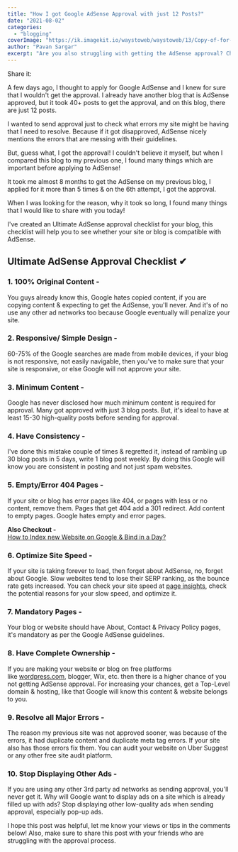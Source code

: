 ```yaml
---
title: "How I got Google AdSense Approval with just 12 Posts?"
date: "2021-08-02"
categories:
  - "blogging"
coverImage: "https://ik.imagekit.io/waystoweb/waystoweb/13/Copy-of-for-thumbnail.jpg?updatedAt=1682356554684"
author: "Pavan Sargar"
excerpt: "Are you also struggling with getting the AdSense approval? Checkout this Ultimate AdSense Approval Checklist which will get your blog approved"
---
```


Share it:

A few days ago, I thought to apply for Google AdSense and I knew for sure that I wouldn't get the approval. I already have another blog that is AdSense approved, but it took 40+ posts to get the approval, and on this blog, there are just 12 posts.

I wanted to send approval just to check what errors my site might be having that I need to resolve. Because if it got disapproved, AdSense nicely mentions the errors that are messing with their guidelines.

But, guess what, I got the approval! I couldn't believe it myself, but when I compared this blog to my previous one, I found many things which are important before applying to AdSense!

It took me almost 8 months to get the AdSense on my previous blog, I applied for it more than 5 times & on the 6th attempt, I got the approval.

When I was looking for the reason, why it took so long, I found many things that I would like to share with you today!

I've created an Ultimate AdSense approval checklist for your blog, this checklist will help you to see whether your site or blog is compatible with AdSense.

## Ultimate AdSense Approval Checklist ✔

### 1\. 100% Original Content -

You guys already know this, Google hates copied content, if you are copying content & expecting to get the AdSense, you'll never. And it's of no use any other ad networks too because Google eventually will penalize your site.

### 2\. Responsive/ Simple Design -

60-75% of the Google searches are made from mobile devices, if your blog is not responsive, not easily navigable, then you've to make sure that your site is responsive, or else Google will not approve your site.

### 3\. Minimum Content -

Google has never disclosed how much minimum content is required for approval. Many got approved with just 3 blog posts. But, it's ideal to have at least 15-30 high-quality posts before sending for approval.

### 4\. Have Consistency -

I've done this mistake couple of times & regretted it, instead of rambling up 30 blog posts in 5 days, write 1 blog post weekly. By doing this Google will know you are consistent in posting and not just spam websites.

### 5\. Empty/Error 404 Pages -

If your site or blog has error pages like 404, or pages with less or no content, remove them. Pages that get 404 add a 301 redirect. Add content to empty pages. Google hates empty and error pages.

**Also Checkout -**  
[How to Index new Website on Google & Bind in a Day?](https://waystoweb.com/index-website-on-google/ "Index Website on Google, Bing in a Day! 2021")

### 6\. Optimize Site Speed -

If your site is taking forever to load, then forget about AdSense, no, forget about Google. Slow websites tend to lose their SERP ranking, as the bounce rate gets increased. You can check your site speed at [page insights](https://www.google.com/url?sa=t&rct=j&q=&esrc=s&source=web&cd=&cad=rja&uact=8&ved=2ahUKEwj2q4qpzJHyAhU07XMBHUoqBrwQFjAAegQIAxAD&url=https%3A%2F%2Fdevelopers.google.com%2Fspeed%2Fpagespeed%2Finsights%2F&usg=AOvVaw3omb7v0EMme4VaL9TgK7vt), check the potential reasons for your slow speed, and optimize it.

### 7\. Mandatory Pages -

Your blog or website should have About, Contact & Privacy Policy pages, it's mandatory as per the Google AdSense guidelines.

### 8\. Have Complete Ownership -

If you are making your website or blog on free platforms like [wordpress.com](http://wordpress.com/), blogger, Wix, etc. then there is a higher chance of you not getting AdSense approval. For increasing your chances, get a Top-Level domain & hosting, like that Google will know this content & website belongs to you.

### 9\. Resolve all Major Errors -

The reason my previous site was not approved sooner, was because of the errors, it had duplicate content and duplicate meta tag errors. If your site also has those errors fix them. You can audit your website on Uber Suggest or any other free site audit platform.

### 10\. Stop Displaying Other Ads -

If you are using any other 3rd party ad networks as sending approval, you'll never get it. Why will Google want to display ads on a site which is already filled up with ads? Stop displaying other low-quality ads when sending approval, especially pop-up ads.

I hope this post was helpful, let me know your views or tips in the comments below! Also, make sure to share this post with your friends who are struggling with the approval process.
